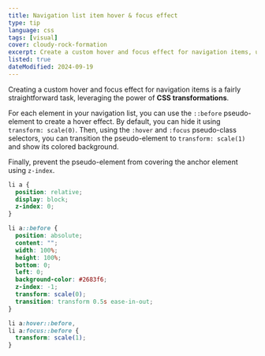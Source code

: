 ```yaml
---
title: Navigation list item hover & focus effect
type: tip
language: css
tags: [visual]
cover: cloudy-rock-formation
excerpt: Create a custom hover and focus effect for navigation items, using CSS transformations.
listed: true
dateModified: 2024-09-19
---
```


Creating a custom hover and focus effect for navigation items is a fairly straightforward task, leveraging the power of **CSS transformations**.

For each element in your navigation list, you can use the `::before` pseudo-element to create a hover effect. By default, you can hide it using `transform: scale(0)`. Then, using the `:hover` and `:focus` pseudo-class selectors, you can transition the pseudo-element to `transform: scale(1)` and show its colored background.

Finally, prevent the pseudo-element from covering the anchor element using `z-index`.

```css
li a {
  position: relative;
  display: block;
  z-index: 0;
}

li a::before {
  position: absolute;
  content: "";
  width: 100%;
  height: 100%;
  bottom: 0;
  left: 0;
  background-color: #2683f6;
  z-index: -1;
  transform: scale(0);
  transition: transform 0.5s ease-in-out;
}

li a:hover::before,
li a:focus::before {
  transform: scale(1);
}
```

